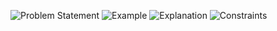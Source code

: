 ![Problem Statement](https://github.com/user-attachments/assets/29e32d6b-9717-4787-aee0-0483814953fa)
![Example](https://github.com/user-attachments/assets/52a4e1f3-425a-4939-a352-9fbd7b8b0e74)
![Explanation](https://github.com/user-attachments/assets/9f227e7d-d8c1-4c1c-b49d-3e36ec8b9266)
![Constraints](https://github.com/user-attachments/assets/e2b68d75-784c-48b8-a3e7-40505fec71ea)
